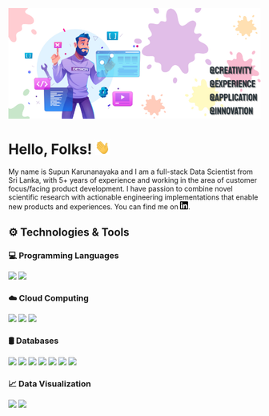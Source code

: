 [![Header](https://github.com/SupunKarunanayaka/SupunKarunanayaka/blob/main/Banner_Readme.jpg "Header")](https://some-url.dev/)

# Hello, Folks! <img src="https://github.com/SupunKarunanayaka/SupunKarunanayaka/blob/main/wave.gif" width="30px">

My name is Supun Karunanayaka and I am a full-stack Data Scientist from Sri Lanka, with 5+ years of experience and working in the area of customer focus/facing product development. I have passion to combine novel scientific research with actionable engineering implementations that enable new products and experiences. You can find me on [![LinkedIn][1.1]][1].

## ⚙️ Technologies & Tools
### 💻 Programming Languages
![](https://img.shields.io/badge/Code-Python-informational?style=plastic&logo=python&logoColor=white&color=2bbc8a)
![](https://img.shields.io/badge/Code-R-informational?style=plastic&logo=R&logoColor=white&color=FFC107)

### ☁️ Cloud Computing
![](https://img.shields.io/badge/Cloud-Azure-informational?style=plastic&logo=microsoft-azure&logoColor=white&color=2196F3)
![](https://img.shields.io/badge/Cloud-GCP-informational?style=plastic&logo=google-cloud&logoColor=white&color=EF5350)
![](https://img.shields.io/badge/Cloud-AWS-informational?style=plastic&logo=amazon-aws&logoColor=white&color=2bbc8a)

### 🛢️ Databases
![](https://img.shields.io/badge/SQL-MSSQL-informational?style=plastic&logo=microsoft-sql-server&logoColor=white&color=CC2927)
![](https://img.shields.io/badge/SQL-MySQL-informational?style=plastic&logo=mysql&logoColor=white&color=4479A1)
![](https://img.shields.io/badge/SQL-Oracle-informational?style=plastic&logo=oracle&logoColor=white&color=F80000)
![](https://img.shields.io/badge/SQL-PostgreSQL-informational?style=plastic&logo=postgresql&logoColor=white&color=336791)
![](https://img.shields.io/badge/NoSQL-MongoDB-informational?style=plastic&logo=mongodb&logoColor=white&color=47A248)
![](https://img.shields.io/badge/NoSQL-Cassandra-informational?style=plastic&logo=apache-cassandra&logoColor=white&color=1287B1)
![](https://img.shields.io/badge/NoSQL-HBase-informational?style=plastic&logo=apache&logoColor=white&color=D22128)

### 📈 Data Visualization
![](https://img.shields.io/badge/Vendor-PowerBI-informational?style=plastic&logo=powerbi&logoColor=white&color=F2C811)
![](https://img.shields.io/badge/Vendor-Tableau-informational?style=plastic&logo=tableau&logoColor=white&color=E97627)

<!--
**SupunKarunanayaka/SupunKarunanayaka** is a ✨ _special_ ✨ repository because its `README.md` (this file) appears on your GitHub profile.

Here are some ideas to get you started:

- 🔭 I’m currently working on ...
- 🌱 I’m currently learning ...
- 👯 I’m looking to collaborate on ...
- 🤔 I’m looking for help with ...
- 💬 Ask me about ...
- 📫 How to reach me: ...
- 😄 Pronouns: ...
- ⚡ Fun fact: ...
-->

<!-- icons without padding -->

[1.1]: https://github.com/SupunKarunanayaka/SupunKarunanayaka/blob/main/LinkedIn.png (Linkedin icon)

<!-- links to your social media accounts -->

[1]: www.linkedin.com/in/supunkarunanayaka
